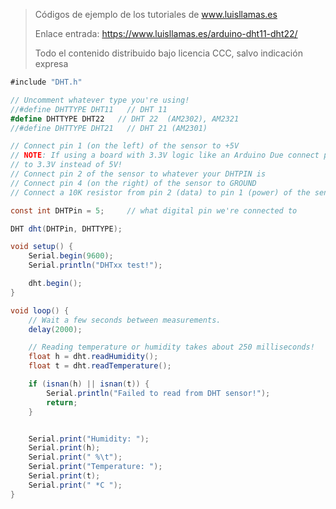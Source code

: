 > Códigos de ejemplo de los tutoriales de www.luisllamas.es
>
> Enlace entrada: https://www.luisllamas.es/arduino-dht11-dht22/
>
> Todo el contenido distribuido bajo licencia CCC, salvo indicación expresa

```csharp
#include "DHT.h"

// Uncomment whatever type you're using!
//#define DHTTYPE DHT11   // DHT 11
#define DHTTYPE DHT22   // DHT 22  (AM2302), AM2321
//#define DHTTYPE DHT21   // DHT 21 (AM2301)

// Connect pin 1 (on the left) of the sensor to +5V
// NOTE: If using a board with 3.3V logic like an Arduino Due connect pin 1
// to 3.3V instead of 5V!
// Connect pin 2 of the sensor to whatever your DHTPIN is
// Connect pin 4 (on the right) of the sensor to GROUND
// Connect a 10K resistor from pin 2 (data) to pin 1 (power) of the sensor

const int DHTPin = 5;     // what digital pin we're connected to

DHT dht(DHTPin, DHTTYPE);

void setup() {
	Serial.begin(9600);
	Serial.println("DHTxx test!");

	dht.begin();
}

void loop() {
	// Wait a few seconds between measurements.
	delay(2000);

	// Reading temperature or humidity takes about 250 milliseconds!
	float h = dht.readHumidity();
	float t = dht.readTemperature();

	if (isnan(h) || isnan(t)) {
		Serial.println("Failed to read from DHT sensor!");
		return;
	}


	Serial.print("Humidity: ");
	Serial.print(h);
	Serial.print(" %\t");
	Serial.print("Temperature: ");
	Serial.print(t);
	Serial.print(" *C ");
}
```